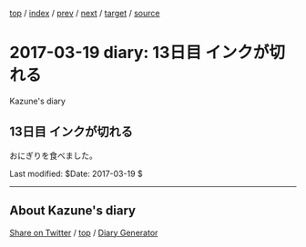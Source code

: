 [top](../index.html) 
 / [index](index.html) 
 / [prev](ig170318.html) 
 / [next](ig170320.html) 
 / [target](https://kazune.github.io/diary/2017/ig170319.html) 
 / [source](https://github.com/kazune/diary/blob/master/2017/ig170319.src.md) 

2017-03-19 diary: 13日目 インクが切れる
=====================================================================================================
Kazune's diary

## 13日目 インクが切れる

おにぎりを食べました。

Last modified: $Date: 2017-03-19 $


----------------------------------------------------------------------------------------------------

## About Kazune's diary

[Share on Twitter](https://twitter.com/intent/tweet?hashtags=igapyon%2Cdiary%2C%E3%81%84%E3%81%8C%E3%81%B4%E3%82%87%E3%82%93&text=13%E6%97%A5%E7%9B%AE+%E3%82%A4%E3%83%B3%E3%82%AF%E3%81%8C%E5%88%87%E3%82%8C%E3%82%8B&url=https%3A%2F%2Fkazune.github.io%2Fdiary%2F2017%2Fig170319.html) / [top](../index.html) / [Diary Generator](https://github.com/igapyon/igapyonv3)

